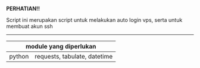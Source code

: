 
<b>PERHATIAN!!</b>
<p>Script ini merupakan script untuk melakukan auto login vps, serta untuk membuat akun ssh</p>
<hr>
<table>
<thead>
<th colspan="2">module yang diperlukan</th>
</thead>
<tbody>
<tr>
<td>python</td>
<td>requests, tabulate, datetime</td>
</tr>
</tbody>
</table>
